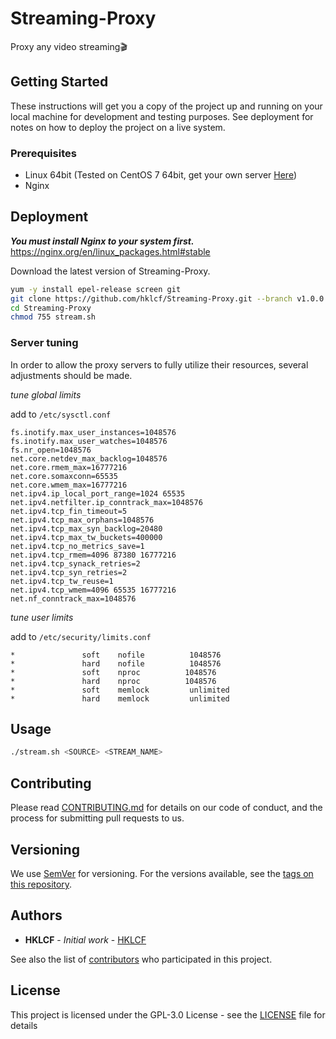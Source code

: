 # Streaming-Proxy
Proxy any video streaming🎬

## Getting Started
These instructions will get you a copy of the project up and running on your local machine for development and testing purposes. See deployment for notes on how to deploy the project on a live system.

### Prerequisites
- Linux 64bit (Tested on CentOS 7 64bit, get your own server [Here](https://m.do.co/c/f5dea4b5cce3))
- Nginx

## Deployment
***You must install Nginx to your system first.*** https://nginx.org/en/linux_packages.html#stable

Download the latest version of Streaming-Proxy.
```bash
yum -y install epel-release screen git
git clone https://github.com/hklcf/Streaming-Proxy.git --branch v1.0.0
cd Streaming-Proxy
chmod 755 stream.sh
```

### Server tuning
In order to allow the proxy servers to fully utilize their resources, several adjustments should be made.

*tune global limits*

add to `/etc/sysctl.conf`
```
fs.inotify.max_user_instances=1048576
fs.inotify.max_user_watches=1048576
fs.nr_open=1048576
net.core.netdev_max_backlog=1048576
net.core.rmem_max=16777216
net.core.somaxconn=65535
net.core.wmem_max=16777216
net.ipv4.ip_local_port_range=1024 65535
net.ipv4.netfilter.ip_conntrack_max=1048576
net.ipv4.tcp_fin_timeout=5
net.ipv4.tcp_max_orphans=1048576
net.ipv4.tcp_max_syn_backlog=20480
net.ipv4.tcp_max_tw_buckets=400000
net.ipv4.tcp_no_metrics_save=1
net.ipv4.tcp_rmem=4096 87380 16777216
net.ipv4.tcp_synack_retries=2
net.ipv4.tcp_syn_retries=2
net.ipv4.tcp_tw_reuse=1
net.ipv4.tcp_wmem=4096 65535 16777216
net.nf_conntrack_max=1048576
```

*tune user limits*

add to `/etc/security/limits.conf`
```
*               soft    nofile          1048576
*               hard    nofile          1048576
*               soft    nproc          1048576
*               hard    nproc          1048576
*               soft    memlock         unlimited
*               hard    memlock         unlimited
```

## Usage
```bash
./stream.sh <SOURCE> <STREAM_NAME>
```

## Contributing
Please read [CONTRIBUTING.md](CONTRIBUTING.md) for details on our code of conduct, and the process for submitting pull requests to us.

## Versioning
We use [SemVer](https://semver.org/) for versioning. For the versions available, see the [tags on this repository](https://github.com/hklcf/Streaming-Proxy/tags).

## Authors
* **HKLCF** - *Initial work* - [HKLCF](https://github.com/hklcf)

See also the list of [contributors](https://github.com/hklcf/Streaming-Proxy/contributors) who participated in this project.

## License
This project is licensed under the GPL-3.0 License - see the [LICENSE](LICENSE) file for details
